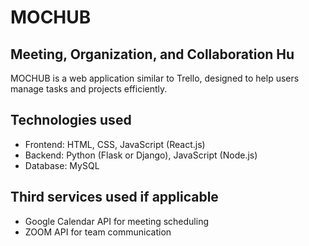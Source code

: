 # MOCHUB
## Meeting, Organization, and Collaboration Hu

MOCHUB is a web application similar to Trello, designed to help users manage tasks and projects efficiently.

## Technologies used
* Frontend: HTML, CSS, JavaScript (React.js)
* Backend: Python (Flask or Django), JavaScript (Node.js)
* Database: MySQL

## Third services used if applicable
* Google Calendar API for meeting scheduling
* ZOOM API for team communication
